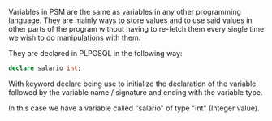 
Variables in PSM are the same as variables in any other programming language. They are mainly ways to store values and to use said values in other parts of the program without having to re-fetch them every single time we wish to do manipulations with them.


They are declared in PLPGSQL in the following way:

```SQL
declare salario int;
```

With keyword declare being use to initialize the declaration of the variable, followed by the variable name / signature and ending with the variable type.

In this case we have a variable called "salario" of type "int" (Integer value).
